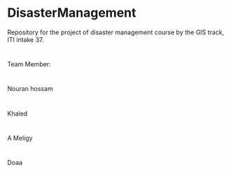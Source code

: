 # DisasterManagement
Repository for the project of disaster management course by the GIS track, ITI intake 37.


#
Team Member: 
#
 Nouran hossam
# 
 Khaled
 #
 A Meligy
 #
 Doaa
  
